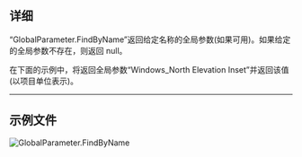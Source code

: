 ## 详细
“GlobalParameter.FindByName”返回给定名称的全局参数(如果可用)。如果给定的全局参数不存在，则返回 null。

在下面的示例中，将返回全局参数“Windows_North Elevation Inset”并返回该值(以项目单位表示)。
___
## 示例文件

![GlobalParameter.FindByName](./Revit.Elements.GlobalParameter.FindByName_img.jpg)
